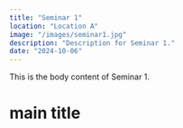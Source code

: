```yaml
---
title: "Seminar 1"
location: "Location A"
image: "/images/seminar1.jpg"
description: "Description for Seminar 1."
date: "2024-10-06"
---
```


This is the body content of Seminar 1.
# main title